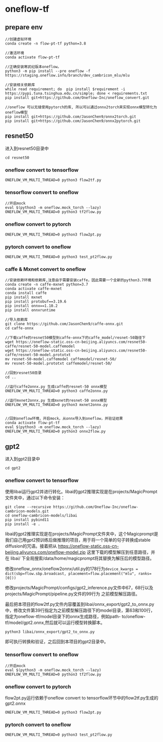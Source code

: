 # oneflow-tf

## prepare env
```
//创建虚拟环境
conda create -n flow-pt-tf python=3.8

//激活环境
conda activate flow-pt-tf

//正确安装寒武纪版本oneflow。
python3 -m pip install --pre oneflow -f https://staging.oneflow.info/branch/dev_cambricon_mlu/mlu

//安装相关依赖库
while read requirement; do  pip install $requirement -i https://pypi.tuna.tsinghua.edu.cn/simple; done < requirements.txt
pip install git+https://github.com/Oneflow-Inc/oneflow_convert.git

//oneflow 可以无缝使用pytorch的库, 所以可以通过onnx2torch来实现onnx模型转化为oneflow模型
pip install git+https://github.com/JasonChen9/onnx2torch.git
pip install git+https://github.com/JasonChen9/onnx2pytorch.git
```

## resnet50 
进入到resnet50目录中
```
cd resnet50
```
### oneflow convert to tensorflow
```
ONEFLOW_VM_MULTI_THREAD=0 python3 flow2tf.py
```

### tensorflow convert to oneflow
```
//开启mock
eval $(python3 -m oneflow.mock_torch --lazy)
ONEFLOW_VM_MULTI_THREAD=0 python3 tf2flow.py
```

### oneflow convert to pytorch
```
ONEFLOW_VM_MULTI_THREAD=0 python3 flow2pt.py
```

### pytorch convert to oneflow
```
ONEFLOW_VM_MULTI_THREAD=0 python3 test_pt2flow.py
``` 

### caffe & Mxnet convert to oneflow
```
//安装依赖环境和依赖库,注意由于需要安装caffe，因此需要一个全新的python3.7环境
conda create -n caffe-mxnet python=3.7
conda activate caffe-mxnet
conda install caffe
pip install mxnet
pip install protobuf==3.19.6
pip install onnx==1.10.2
pip install onnxruntime

//导入依赖库
git clone https://github.com/JasonChen9/caffe-onnx.git
cd caffe-onnx

//下载caffe的resnet50模型到caffe-onnx下的caffe_model/resnet-50路径下
wget https://oneflow-static.oss-cn-beijing.aliyuncs.com/resnet50-caffe/resnet-50-model.caffemodel
wget https://oneflow-static.oss-cn-beijing.aliyuncs.com/resnet50-caffe/resnet-50-model.prototxt
mv resnet-50-model.caffemodel caffemodel/resnet-50/
mv resnet-50-model.prototxt caffemodel/resnet-50/

//回到resnet50目录
cd ..

//运行caffe2onnx.py 生成caffe的resnet-50 onnx模型
ONEFLOW_VM_MULTI_THREAD=0 python3 caffe2onnx.py

//运行mxnet2onnx.py 生成mxnet的resnet-50 onnx模型
ONEFLOW_VM_MULTI_THREAD=0 python3 mxnet2onnx.py


//回到oneflow环境，开启mock，从onnx导入到oneflow，并验证结果
conda activate flow-pt-tf
eval $(python3 -m oneflow.mock_torch --lazy)
ONEFLOW_VM_MULTI_THREAD=0 python3 onnx2flow.py
```

## gpt2
进入到gpt2目录中
```
cd gpt2
```
### oneflow convert to tensorflow
使用libai运行gpt2并进行转化。libai的gpt2推理实现是在projects/MagicPrompt文件夹中，通过以下命令安装：
```
git clone --recursive https://github.com/Oneflow-Inc/oneflow-cambricon-models.git
cd oneflow-cambricon-models/libai
pip install pybind11
pip install -e .
```

libai的gpt2推理实现是在projects/MagicPrompt文件夹中，这个Magicprompt是我们自己用gpt2预训练后做推理的项目，用于将一个简单的句子转换成stable diffusion的咒语。接着把从 https://oneflow-static.oss-cn-beijing.aliyuncs.com/oneflow-model.zip 这里下载的模型解压到任意路径，并在 libai/ 下全局搜索/data/home/magicprompt将其替换为解压后的模型路径。

修改oneflow_onnx/oneflow2onnx/util.py的178行为`device_kwargs = dict(sbp=flow.sbp.broadcast, placement=flow.placement("mlu", ranks=[0]))`

修改projects/MagicPrompt/configs/gpt2_inference.py文件中67，68行以及projects/MagicPrompt/pipeline.py文件的99行为
之前模型解压路径。

最后把本项目的flow2tf.py文件内容覆盖到libai/onnx_export/gpt2_to_onnx.py中，修改文件第39行指定为之前模型解压路径下的model目录，第63和100行，指定为oneflow-tf/model目录下的onnx生成路径，例如path-
to/oneflow-tf/model/gpt2.onnx,然后就可以运行模型转换脚本。
```
python3 libai/onnx_export/gpt2_to_onnx.py 
```
即可执行转换和验证，之后回到本项目的gpt2目录中。
### tensorflow convert to oneflow
```
//开启mock
eval $(python3 -m oneflow.mock_torch --lazy)
ONEFLOW_VM_MULTI_THREAD=0 python3 tf2flow.py
```

### oneflow convert to pytorch
 flow2pt.py运行依赖于oneflow convert to tensorflow环节中的flow2tf.py生成的gpt2.onnx
```
ONEFLOW_VM_MULTI_THREAD=0 python3 flow2pt.py
```

### pytorch convert to oneflow
```
ONEFLOW_VM_MULTI_THREAD=0 python3 test_pt2flow.py
``` 

